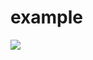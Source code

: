 # example

![](https://github.com/nextfunc/circle_wave_progress/blob/master/screenshot/screenshot.png?raw=true)
